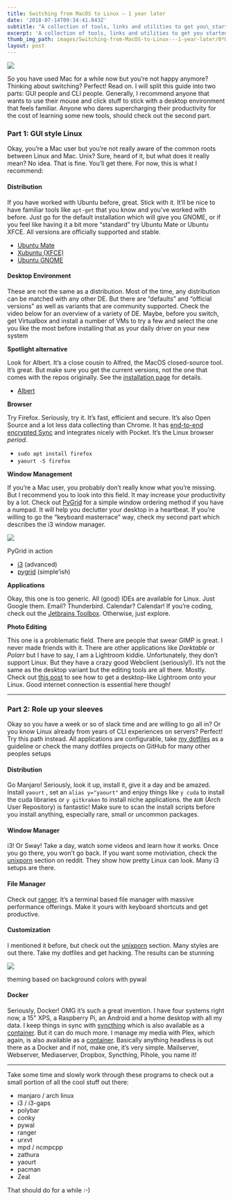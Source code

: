```yaml
---
title: Switching from MacOS to Linux — 1 year later
date: '2018-07-14T09:34:41.843Z'
subtitle: "A collection of tools, links and utilities to get you\_started"
excerpt: 'A collection of tools, links and utilities to get you started'
thumb_img_path: images/Switching-from-MacOS-to-Linux---1-year-later/0*Wv7TRtDOt1jDLVPO.jpg
layout: post
---
```

![](/images/Switching-from-MacOS-to-Linux---1-year-later/0*Wv7TRtDOt1jDLVPO.jpg)

So you have used Mac for a while now but you’re not happy anymore? Thinking about switching? Perfect! Read on. I will split this guide into two parts: GUI people and CLI people. Generally, I recommend anyone that wants to use their mouse and click stuff to stick with a desktop environment that feels familiar. Anyone who dares supercharging their productivity for the cost of learning some new tools, should check out the second part.

### Part 1: GUI style Linux

Okay, you’re a Mac user but you’re not really aware of the common roots between Linux and Mac. Unix? Sure, heard of it, but what does it really mean? No idea. That is fine. You’ll get there. For now, this is what I recommend:

#### Distribution

If you have worked with Ubuntu before, great. Stick with it. It’ll be nice to have familiar tools like `apt-get` that you know and you’ve worked with before. Just go for the default installation which will give you GNOME, or if you feel like having it a bit more “standard” try Ubuntu Mate or Ubuntu XFCE. All versions are officially supported and stable.

*   [Ubuntu Mate](https://start.ubuntu-mate.org/)
*   [Xubuntu (XFCE)](https://xubuntu.org/)
*   [Ubuntu GNOME](https://www.ubuntu.com/)

#### Desktop Environment

These are not the same as a distribution. Most of the time, any distribution can be matched with any other DE. But there are “defaults” and “official versions” as well as variants that are community supported. Check the video below for an overview of a variety of DE. Maybe, before you switch, get Virtualbox and install a number of VMs to try a few and select the one you like the most before installing that as your daily driver on your new system

**Spotlight alternative**

Look for Albert. It’s a close cousin to Alfred, the MacOS closed-source tool. It’s great. But make sure you get the current versions, not the one that comes with the repos originally. See the [installation page](https://albertlauncher.github.io/docs/installing/) for details.

*   [Albert](https://albertlauncher.github.io/docs/)

**Browser**

Try Firefox. Seriously, try it. It’s fast, efficient and secure. It’s also Open Source and a lot less data collecting than Chrome. It has [end-to-end encrypted Sync](https://www.mozilla.org/en-US/firefox/features/sync/) and integrates nicely with Pocket. It’s the Linux browser *period.*

*   `sudo apt install firefox`
*   `yaourt -S firefox`

**Window Management**

If you’re a Mac user, you probably don’t really know what you’re missing. But I recommend you to look into this field. It may increase your productivity by a lot. Check out [PyGrid](https://github.com/pkkid/pygrid) for a simple window ordering method if you have a numpad. It will help you declutter your desktop in a heartbeat. If you’re willing to go the “keyboard masterrace” way, check my second part which describes the i3 window manager.

![](/images/Switching-from-MacOS-to-Linux---1-year-later/1*SdCfD-MG5kksJXpLOKptvg.gif)

<figcaption>PyGrid in&nbsp;action</figcaption>

*   [i3](http://i3wm.org/) (advanced)
*   [pygrid](https://github.com/pkkid/pygrid) (simple’ish)

**Applications**

Okay, this one is too generic. All (good) IDEs are available for Linux. Just Google them. Email? Thunderbird. Calendar? Calendar! If you’re coding, check out the [Jetbrains Toolbox](https://www.jetbrains.com/toolbox/app/). Otherwise, just explore.

**Photo Editing**

This one is a problematic field. There are people that swear GIMP is great. I never made friends with it. There are other applications like *Darktable* or *Polarr* but I have to say, I am a Lightroom kiddie. Unfortunately, they don’t support Linux. But they have a crazy good Webclient (seriously!). It’s not the same as the desktop variant but the editing tools are all there. Mostly. Check out [this post](https://pascalbrokmeier.de/technology/2018/05/30/How_to_get_lightroom_running_on_Linux_with_Webassembly_and_Nativefier.html) to see how to get a desktop-like Lightroom onto your Linux. Good internet connection is essential here though!

* * *

### Part 2: Role up your sleeves

Okay so you have a week or so of slack time and are willing to go all in? Or you know Linux already from years of CLI experiences on servers? Perfect! Try this path instead. All applications are configurable, take [my dotfiles](https://github.com/pascalwhoop/dotfiles) as a guideline or check the many dotfiles projects on GitHub for many other peoples setups

#### Distribution

Go Manjaro! Seriously, look it up, install it, give it a day and be amazed. Install `yaourt` , set an `alias y="yaourt"` and enjoy things like `y cuda` to install the cuda libraries or `y gitkraken` to install niche applications. the `AUR` (Arch User Repository) is fantastic! Make sure to scan the install scripts before you install anything, especially rare, small or uncommon packages.

#### Window Manager

i3! Or Sway! Take a day, watch some videos and learn how it works. Once you go there, you won’t go back. If you want some motiviation, check the [unixporn](https://www.reddit.com/r/unixporn/) section on reddit. They show how pretty Linux can look. Many i3 setups are there.

#### File Manager

Check out [ranger](http://ranger.github.io/). It’s a terminal based file manager with massive performance offerings. Make it yours with keyboard shortcuts and get productive.

#### Customization

I mentioned it before, but check out the [unixporn](https://www.reddit.com/r/unixporn/) section. Many styles are out there. Take my dotfiles and get hacking. The results can be stunning

![](/images/Switching-from-MacOS-to-Linux---1-year-later/1*pz_Q1eqPVuIm6pNvKE5k7g.gif)

<figcaption>theming based on background colors with&nbsp;pywal</figcaption>

#### Docker

Seriously, Docker! OMG it’s such a great invention. I have four systems right now, a 15" XPS, a Raspberry Pi, an Android and a home desktop with all my data. I keep things in sync with [syncthing](http://syncthing.net/) which is also available as a [container](https://hub.docker.com/r/linuxserver/syncthing/). But it can do much more. I manage my media with Plex, which again, is also available as a [container](https://hub.docker.com/r/linuxserver/plex/). Basically anything headless is out there as a Docker and if not, make one, it’s very simple. Mailserver, Webserver, Mediaserver, Dropbox, Syncthing, Pihole, you name it!

* * *

Take some time and slowly work through these programs to check out a small portion of all the cool stuff out there:

*   manjaro / arch linux
*   i3 / i3-gaps
*   polybar
*   conky
*   pywal
*   ranger
*   urxvt
*   mpd / ncmpcpp
*   zathura
*   yaourt
*   pacman
*   Zeal

That should do for a while :-)
